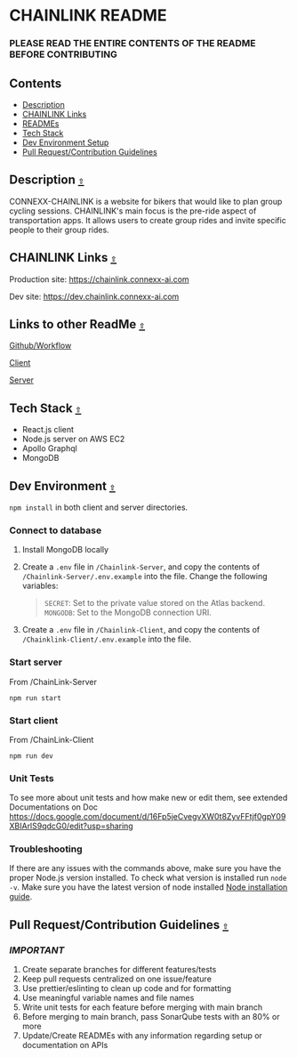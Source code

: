 # CHAINLINK README

### PLEASE READ THE ENTIRE CONTENTS OF THE README BEFORE CONTRIBUTING

<a id="contents"></a>

## Contents

- [Description](#description)
- [CHAINLINK Links](#chainlinklinks)
- [READMEs](#readmes)
- [Tech Stack](#techstack)
- [Dev Environment Setup](#devenvironment)
- [Pull Request/Contribution Guidelines](#guidelines)

<a id="description"></a>

## Description [`⇧`](#contents)

CONNEXX-CHAINLINK is a website for bikers that would like to plan group cycling sessions. CHAINLINK's main focus is the pre-ride aspect of transportation apps. It allows users to create group rides and invite specific people to their group rides.

<a id="chainlinklinks"></a>

## CHAINLINK Links [`⇧`](#contents)

Production site: https://chainlink.connexx-ai.com

Dev site: https://dev.chainlink.connexx-ai.com

<a id="readmes"></a>

## Links to other ReadMe [`⇧`](#contents)

[Github/Workflow](./.github/workflows/README.md)

[Client](./ChainLink-Client/README.md)

[Server](./ChainLink-Server/README.md)

<a id="techstack"></a>

## Tech Stack [`⇧`](#contents)

- React.js client
- Node.js server on AWS EC2
- Apollo Graphql
- MongoDB

<a id="devenvironment"></a>

## Dev Environment [`⇧`](#contents)

`npm install` in both client and server directories.

### Connect to database

1. Install MongoDB locally
2. Create a `.env` file in `/Chainlink-Server`, and copy the contents of `/Chainlink-Server/.env.example` into the file. Change the following variables:

   > `SECRET`: Set to the private value stored on the Atlas backend.  
   > `MONGODB`: Set to the MongoDB connection URI.

3. Create a `.env` file in `/Chainlink-Client`, and copy the contents of `/Chainklink-Client/.env.example` into the file.

### Start server

From /ChainLink-Server

`npm run start`

### Start client

From /ChainLink-Client

`npm run dev`

### Unit Tests

To see more about unit tests and how make new or edit them, see extended Documentations on Doc
https://docs.google.com/document/d/16Fp5jeCvegvXW0t8ZyvFFtjf0gpY09XBIArlS9qdcG0/edit?usp=sharing

### Troubleshooting

If there are any issues with the commands above, make sure you have the proper Node.js version installed. To check what version is installed run `node -v`. Make sure you have the latest version of node installed [Node installation guide](https://nodejs.org/en/download/).

<a id="guidelines"></a>

## Pull Request/Contribution Guidelines [`⇧`](#contents)

### **_IMPORTANT_**

1. Create separate branches for different features/tests
2. Keep pull requests centralized on one issue/feature
3. Use prettier/eslinting to clean up code and for formatting
4. Use meaningful variable names and file names
5. Write unit tests for each feature before merging with main branch
6. Before merging to main branch, pass SonarQube tests with an 80% or more
7. Update/Create READMEs with any information regarding setup or documentation on APIs
